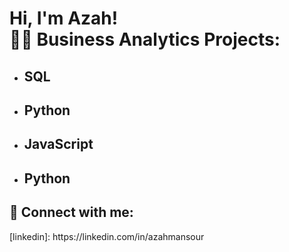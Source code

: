 <h1>Hi, I'm Azah! <br/><a

<h2>👨‍💻 Business Analytics Projects:</h2>

- <b>SQL</b>
  - 
- <b>Python</b>
  - 
- <b>JavaScript</b>
  - 
- <b>Python</b>
  - 



<h2> 🤳 Connect with me:</h2>
[linkedin]: https://linkedin.com/in/azahmansour
